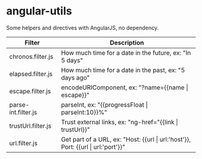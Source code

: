 # angular-utils
Some helpers and directives with AngularJS, no dependency.

| Filter | Description |
| --- | --- |
| chronos.filter.js | How much time for a date in the future, ex: "In 5 days"
| elapsed.filter.js | How much time for a date in the past, ex: "5 days ago"
| escape.filter.js | encodeURIComponent, ex: "?name={{name \| escape}}"
| parse-int.filter.js | parseInt, ex: "{{progressFloat \| parseInt:10}}%"
| trustUrl.filter.js | Trust external links, ex: "ng-href="{{link \| trustUrl}}"
| url.filter.js | Get part of a URL, ex: "Host: {{url \| url:'host'}}, Port: {{url \| url:'port'}}"
